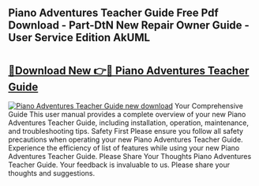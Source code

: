 ## Piano Adventures Teacher Guide Free Pdf Download - Part-DtN New Repair Owner Guide - User Service Edition AkUML

# <h2><a href="http://bc75195.oget.top/?id=Piano+Adventures+Teacher+Guide">🔗Download New 👉🔴 Piano Adventures Teacher Guide</a></h2>

[![Piano Adventures Teacher Guide new download](https://i.imgur.com/5g1atiW.png)](http://bc75195.oget.top/?id=Piano+Adventures+Teacher+Guide)
Your Comprehensive Guide This user manual provides a complete overview of your new Piano Adventures Teacher Guide, including installation, operation, maintenance, and troubleshooting tips. Safety First Please ensure you follow all safety precautions when operating your new Piano Adventures Teacher Guide. Experience the efficiency of list of features while using your new Piano Adventures Teacher Guide. Please Share Your Thoughts Piano Adventures Teacher Guide. Your feedback is invaluable to us. Please share your thoughts and suggestions.
